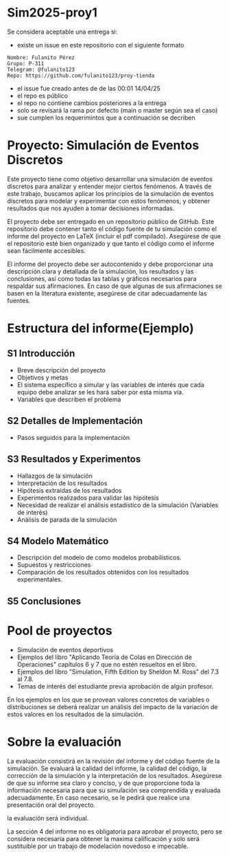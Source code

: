 
# Sim2025-proy1
Se considera aceptable una entrega si:

  - existe un issue en este repositorio con el siguiente formato
  ```
Nombre: Fulanito Pérez
Grupo: P-311
Telegram: @fulanito123
Repo: https://github.com/fulanito123/proy-tienda
  ```
  - el issue fue creado antes de de las 00:01 14/04/25
  - el repo es público
  - el repo no contiene cambios posteriores a la entrega
  - solo se revisará la rama por defecto (main o master según sea el caso)
  - sue cumplen los requerimintos que a continuación se decriben
# Proyecto: Simulación de Eventos Discretos

Este proyecto tiene como objetivo desarrollar una simulación de eventos discretos para analizar y entender mejor ciertos fenómenos. A través de este trabajo, buscamos aplicar los principios de la simulación de eventos discretos para modelar y experimentar con estos fenómenos, y obtener resultados que nos ayuden a tomar decisiones informadas.

El proyecto debe ser entregado en un repositorio público de GitHub. Este repositorio debe contener tanto el código fuente de tu simulación como el informe del proyecto en LaTeX (incluir el pdf compilado). Asegúrese de que el repositorio esté bien organizado y que tanto el código como el informe sean fácilmente accesibles.

El informe del proyecto debe ser autocontenido y debe proporcionar una descripción clara y detallada de la simulación, los resultados y las conclusiones, así como todas las tablas y gráficos necesarios para respaldar sus afirmaciones. En caso de que algunas de sus afirmaciones se basen en la literatura existente, asegúrese de citar adecuadamente las fuentes.

# Estructura del informe(Ejemplo)

## S1 Introducción

- Breve descripción del proyecto
- Objetivos y metas
- El sistema específico a simular y las variables de interés que cada equipo debe analizar se les hará saber por esta misma vía.
- Variables que describen el problema

## S2 Detalles de Implementación

- Pasos seguidos para la implementación

## S3 Resultados y Experimentos

- Hallazgos de la simulación
- Interpretación de los resultados
- Hipótesis extraídas de los resultados
- Experimentos realizados para validar las hipótesis
- Necesidad de realizar el análisis estadístico de la simulación (Variables de interés)
- Análisis de parada de la simulación

## S4 Modelo Matemático
- Descripción del modelo de como modelos probabilísticos.
- Supuestos y restricciones
- Comparación de los resultados obtenidos con los resultados experimentales.

## S5 Conclusiones

# Pool de proyectos

- Simulación de eventos deportivos
- Ejemplos del libro "Aplicando Teoría de Colas en Dirección de Operaciones" capítulos 6 y 7 que no estén resueltos en el libro.
- Ejemplos del libro "Simulation, Fifth Edition by Sheldon M. Ross" del 7.3 al 7.8.
- Temas de interés del estudiante previa aprobación de algún profesor.

En los ejemplos en los que se provean valores concretos de variables o distribuciones se deberá realizar un análisis del impacto de la variación de estos valores en los resultados de la simulación.

# Sobre la evaluación

La evaluación consistirá en la revisión del informe y del código fuente de la simulación. Se evaluará la calidad del informe, la calidad del código, la corrección de la simulación y la interpretación de los resultados. Asegúrese de que su informe sea claro y conciso, y de que proporcione toda la información necesaria para que su simulación sea comprendida y evaluada adecuadamente. En caso necesario, se le pedirá que realice una presentación oral del proyecto.

la evaluación será individual.

La sección 4 del informe no es obligatoria para aprobar el proyecto, pero se considera necesaria para obtener la maxima calificación y solo será sustituible por un trabajo de modelación novedoso e impecable.